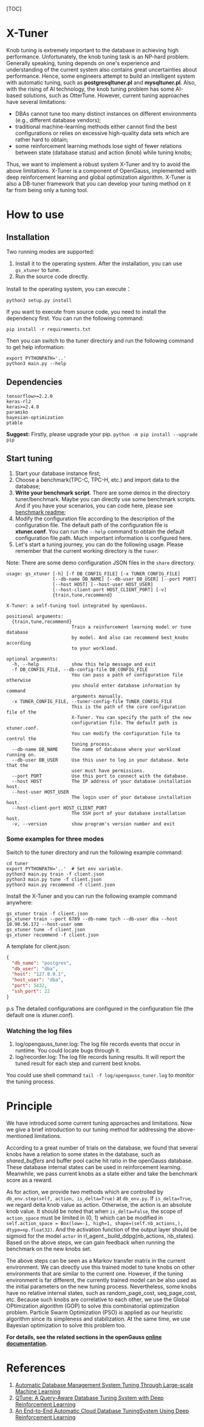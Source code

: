 [TOC]


# X-Tuner
Knob tuning is extremely important to the database in achieving high performance. Unfortunately, the knob tuning task is an NP-hard problem. Generally speaking, tuning depends on one's experience and understanding of the current system also contains great uncertainties about performance. Hence, some engineers attempt to build an intelligent system with automatic tuning, such as **postgresqltuner.pl** and
**mysqltuner.pl**. Also, with the rising of AI technology, the knob tuning problem has some AI-based solutions, such as OtterTune.
However, current tuning approaches have several limitations:

- DBAs cannot tune too many distinct instances on different environments (e.g., different database vendors);
- traditional machine-learning methods either cannot find the best configurations or relies on excessive high-quality data sets which are rather hard to obtain;
- some reinforcement learning methods lose sight of fewer relations between state (database status) and action (knob) while tuning knobs;

Thus, we want to implement a robust system X-Tuner and try to avoid the above limitations.
X-Tuner is a component of OpenGauss, implemented with deep reinforcement
learning and global optimization algorithm. X-Tuner is also a DB-tuner framework that you can develop your tuning method on it far from being only a tuning tool.

# How to use
## Installation
Two running modes are supported:
1. Install it to the operating system. After the installation, you can use `gs_xtuner` to tune.
2. Run the source code directly.

Install to the operating system, you can execute：

```
python3 setup.py install
```

If you want to execute from source code, you need to install the dependency first. You can run the following command:

```
pip install -r requirements.txt
```

Then you can switch to the tuner directory and run the following command to get help information:
```
export PYTHONPATH='..'
python3 main.py --help
```


## Dependencies

    tensorflow>=2.2.0
    keras-rl2
    keras>=2.4.0
    paramiko
    bayesian-optimization
    ptable

**Suggest:** Firstly, please upgrade your pip. ```python -m pip install --upgrade pip```

## Start tuning
1. Start your database instance first;
2. Choose a benchmark(TPC-C, TPC-H, etc.) and import data to the database;
3. **Write your benchmark script**. There are some demos in the directory tuner/benchmark.
Maybe you can directly use some benchmark scripts. And if you have your scenarios, you can code here, 
please see [benchmark readme](tuner/benchmark/README.md);
4. Modify the configuration file according to the description of the configuration file. The default path of the configuration file is **xtuner.conf**. You can run the `--help` command to obtain the default configuration file path. 
Much important information is configured here.
5. Let's start a tuning journey, you can do the following usage. Please remember that the current working directory is the `tuner`.

Note: There are some demo configuration JSON files in the `share` directory. 


    usage: gs_xtuner [-h] [-f DB_CONFIG_FILE] [-x TUNER_CONFIG_FILE]
                     [--db-name DB_NAME] [--db-user DB_USER] [--port PORT]
                     [--host HOST] [--host-user HOST_USER]
                     [--host-client-port HOST_CLIENT_PORT] [-v]
                     {train,tune,recommend}
    
    X-Tuner: a self-tuning tool integrated by openGauss.
    
    positional arguments:
      {train,tune,recommend}
                            Train a reinforcement learning model or tune database
                            by model. And also can recommend best_knobs according
                            to your workload.
    
    optional arguments:
      -h, --help            show this help message and exit
      -f DB_CONFIG_FILE, --db-config-file DB_CONFIG_FILE
                            You can pass a path of configuration file otherwise
                            you should enter database information by command
                            arguments manually.
      -x TUNER_CONFIG_FILE, --tuner-config-file TUNER_CONFIG_FILE
                            This is the path of the core configuration file of the
                            X-Tuner. You can specify the path of the new
                            configuration file. The default path is xtuner.conf.
                            You can modify the configuration file to control the
                            tuning process.
      --db-name DB_NAME     The name of database where your workload running on.
      --db-user DB_USER     Use this user to log in your database. Note that the
                            user must have permissions.
      --port PORT           Use this port to connect with the database.
      --host HOST           The IP address of your database installation host.
      --host-user HOST_USER
                            The login user of your database installation host.
      --host-client-port HOST_CLIENT_PORT
                            The SSH port of your database installation host.
      -v, --version         show program's version number and exit


### Some examples for three modes
Switch to the tuner directory and run the following example command:

    cd tuner
    export PYTHONPATH='..'  # Set env variable.
    python3 main.py train -f client.json
    python3 main.py tune -f client.json
    python3 main.py recommend -f client.json

Install the X-Tuner and you can run the following example command anywhere:

    gs_xtuner train -f client.json
    gs_xtuner train --port 6789 --db-name tpch --db-user dba --host 10.90.56.172 --host-user omm
    gs_xtuner tune -f client.json
    gs_xtuner recommend -f client.json

A template for client.json:

```json
{
  "db_name": "postgres",
  "db_user": "dba",
  "host": "127.0.0.1",
  "host_user": "dba",
  "port": 5432,
  "ssh_port": 22
}
```

p.s The detailed configurations are configured in the configuration file (the default one is xtuner.conf).

### Watching the log files
1. log/opengauss_tuner.log: The log file records events that occur in runtime. You could locate bugs through it.
2. log/recorder.log: The log file records tuning results. It will report the tuned result for each step and current best knobs.

You could use shell command ```tail -f log/opengauss_tuner.log``` to monitor the tuning process.

# Principle
We have introduced some current tuning approaches and limitations. Now we give a brief introduction to our tuning method for addressing the above-mentioned limitations.

According to a great number of trials on the database, we found that
several knobs have a relation to some states in the database, such as _shared_buffers_ and buffer pool cache hit ratio in the openGauss database. These database internal states can be used in reinforcement learning. Meanwhile, we pass current knobs as a state either and take the benchmark score as a reward.

As for action, we provide two methods which are controlled by ```db_env.step(self, action, is_delta=True)``` at `db_env.py`. If ```is_delta=True```, we regard delta knob value as action. Otherwise, the action is an absolute knob value.
It should be noted that when ```is_delta=False```, the scope of ```action_space``` must be limited in (0, 1) which can be modified in ```self.action_space = Box(low=-1, high=1, shape=(self.nb_actions,), dtype=np.float32)```.
And the activation function of the output layer should be sigmoid for the model `actor` in rl_agent._build_ddpg(nb_actions, nb_states). Based on the above steps, we can gain feedback
when running the benchmark on the new knobs set.

The above steps can be seen as a Markov transfer matrix in the current environment. We can directly use this trained model to tune knobs on other environments that are similar to the current one. However, if the tuning environment is far different, the currently trained model can be also used as the initial parameters on the new tuning process.
Nevertheless, some knobs have no relative internal states, such as random_page_cost, seq_page_cost, etc. Because such knobs are correlative to each other, we use the Global OPtimization algorithm (GOP) to solve this combinatorial optimization problem. Particle Swarm Optimization (PSO) is applied as our heuristic algorithm since its simpleness and stabilization. At the same time, we use Bayesian optimization to solve this problem too.

**For details, see the related sections in the openGauss [online documentation](https://opengauss.org/zh/docs/1.0.1/docs/Quickstart/Quickstart.html).**

# References
1. [Automatic Database Management System Tuning Through Large-scale Machine Learning](http://db.cs.cmu.edu/papers/2017/p1009-van-aken.pdf)
2. [QTune: A Query-Aware Database Tuning System with Deep Reinforcement Learning](https://www.vldb.org/pvldb/vol12/p2118-li.pdf)
3. [An End-to-End Automatic Cloud Database TuningSystem Using Deep Reinforcement Learning](https://dbgroup.cs.tsinghua.edu.cn/ligl/papers/sigmod19-cdbtune.pdf)
